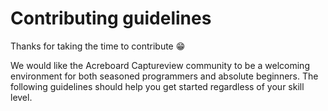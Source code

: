 # Contributing guidelines

Thanks for taking the time to contribute 😁

We would like the Acreboard Captureview community to be a welcoming environment for both seasoned programmers and absolute beginners. The following guidelines should help you get started regardless of your skill level.